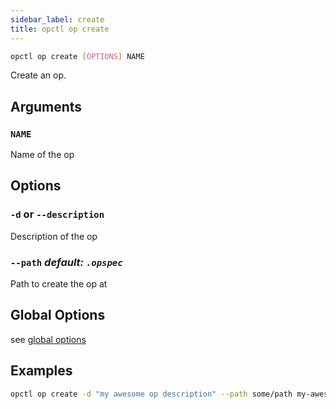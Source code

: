 ```yaml
---
sidebar_label: create
title: opctl op create
---
```


```sh
opctl op create [OPTIONS] NAME
```

Create an op.

## Arguments

### `NAME`
Name of the op

## Options

### `-d` or `--description`
Description of the op

### `--path` *default: `.opspec`*
Path to create the op at

## Global Options
see [global options](../global-options.md)

## Examples
```sh
opctl op create -d "my awesome op description" --path some/path my-awesome-op-name
```